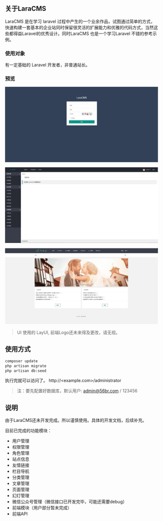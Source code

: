 ## 关于LaraCMS

LaraCMS 是在学习 laravel 过程中产生的一个业余作品，试图通过简单的方式，快速构建一套基本的企业站同时保留很灵活的扩展能力和优雅的代码方式，当然这些都得益Laravel的优秀设计。同时LaraCMS 也是一个学习Laravel 不错的参考示例。


### 使用对象
有一定基础的 Laravel 开发者，非普通站长。

### 预览

<p><img src="./public/images/laracms-login.jpg"></p>
<p><img src="./public/images/laracms-main.jpg"></p>
<p><img src="./public/images/laracms.jpg"></p>

> UI 使用的 LayUI, 前端Logo还未来得及更改，请无视。

## 使用方式

```shell
composer update
php artisan migrate
php artisan db:seed
```
执行完就可以访问了。
http://<example.com>/administrator

> 注：要先配置好数据库，默认用户: admin@56br.com / 123456

## 说明
由于LaraCMS还未开发完成。所以谨慎使用。具体的开发文档，后续补充。

目前已完成的功能模块：
- 用户管理
- 权限管理
- 角色管理
- 站点信息
- 友情链接
- 栏目导航
- 分类管理
- 文章管理
- 页面管理
- 幻灯管理
- 微信公众号管理（微信接口已开发完毕，可能还需要debug）
- 前端模块（用户部分暂未完成）
- 前端API